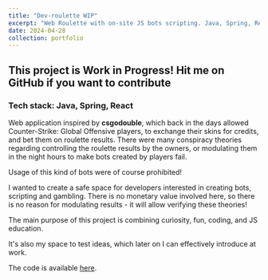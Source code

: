 ```yaml
---
title: "Dev-roulette WIP"
excerpt: "Web Roulette with on-site JS bots scripting. Java, Spring, React."
date: 2024-04-28
collection: portfolio
---
```


## This project is **Work in Progress**! Hit me on **GitHub** if you want to contribute

### Tech stack: Java, Spring, React

Web application inspired by **csgodouble**, which back in the days allowed Counter-Strike: Global Offensive players, to exchange their skins for credits, and bet them on roulette results.
There were many conspiracy theories regarding controlling the roulette results by the owners, or modulating them in the night hours to make bots created by players fail.

Usage of this kind of bots were of course prohibited!

I wanted to create a safe space for developers interested in creating bots, scripting and gambling.
There is no monetary value involved here, so there is no reason for modulating results - it will allow verifying these theories!

The main purpose of this project is combining curiosity, fun, coding, and JS education.

It's also my space to test ideas, which later on I can effectively introduce at work.

The code is available [here](https://github.com/petrzmax/dev-roulette).
